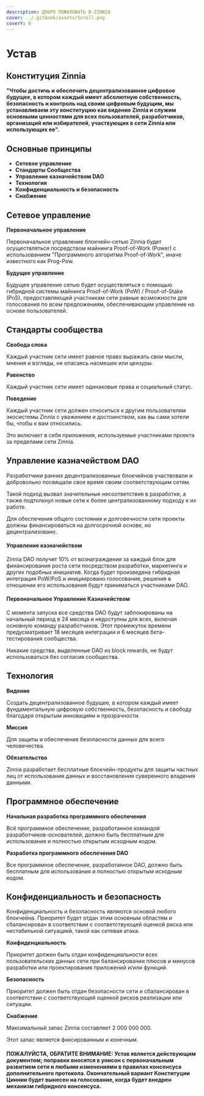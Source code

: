 ```yaml
---
description: ДОБРО ПОЖАЛОВАТЬ В ZINNIA
cover: ../.gitbook/assets/Scroll.png
coverY: 0
---
```


# Устав

## Конституция Zinnia

**"Чтобы достичь и обеспечить децентрализованное цифровое будущее, в котором каждый имеет абсолютную собственность, безопасность и контроль над своим цифровым будущим, мы устанавливаем эту конституцию как видение Zinnia и служим основными ценностями для всех пользователей, разработчиков, организаций или избирателей, участвующих в сети Zinnia или использующих ее".**&#x20;

## Основные принципы

* **Сетевое управление**
* **Стандарты Сообщества**
* **Управление казначейством DAO**
* **Технология**
* **Конфиденциальность и безопасность**
* **Снабжение**

## Сетевое управление

**Первоначальное управление**

Первоначальное управление блокчейн-сетью Zinnia будет осуществляться посредством майнинга Proof-of-Work (Power) с использованием "Программного алгоритма Proof-of-Work", иначе известного как Prog-Pow.

**Будущее управление**

Будущее управление сетью будет осуществляться с помощью гибридной системы майнинга Proof-of-Work (PoW) / Proof-of-Stake (PoS), предоставляющей участникам сети равные возможности для голосования по всем предложениям, обеспечивающим управление на основе пользователей.

## Стандарты сообщества

**Свобода слова**&#x20;

Каждый участник сети имеет равное право выражать свои мысли, мнения и взгляды, не опасаясь насмешек или цензуры.

**Равенство**&#x20;

Каждый участник сети имеет одинаковые права и социальный статус.

**Поведение**&#x20;

Каждый участник сети должен относиться к другим пользователям экосистемы Zinnia с уважением и достоинством, как вы сами хотели бы, чтобы к вам относились.&#x20;

Это включает в себя приложения, используемые участниками проекта за пределами сети Zinnia.

## Управление казначейством DAO

Разработчики ранних децентрализованных блокчейнов участвовали и добровольно посвящали свое время своим соответствующим сетям.

Такой подход вызвал значительные несоответствия в разработке, а также подтолкнул новые сети к более централизованному подходу к их работе.

Для обеспечения общего состояния и долговечности сети проекты должны финансироваться на долгосрочной основе, но децентрализовано.

#### Управление казначейством

Zinnia DAO получит 10% от вознаграждения за каждый блок для финансирования роста сети посредством разработки, маркетинга и других подобных инициатив. Когда будет произведена гибридная интеграция PoW/PoS и инициировано голосование, решения в отношении его использования будут приниматься участниками DAO.

#### Первоначальное Управление Казначейством

С момента запуска все средства DAO будут заблокированы на начальный период в 24 месяца и недоступны для всех, включая основную команду разработчиков. Этот промежуток времени предусматривает 18 месяцев интеграции и 6 месяцев бета-тестирования сообщества.&#x20;

Никакие средства, выделенные DAO из block rewards, не будут использоваться без согласия сообщества.

## Технология

**Видение**&#x20;

Создать децентрализованное будущее, в котором каждый имеет фундаментальную цифровую собственность, безопасность и свободу благодаря открытым инновациям и прозрачности.

**Миссия**&#x20;

Для защиты и обеспечения безопасности данных для всего человечества.

**Обязательство**&#x20;

Zinnia разработает бесплатные блокчейн-продукты для защиты частных лиц от использования данных и восстановления суверенного владения данными.

## Программное обеспечение

**Начальная разработка программного обеспечения**

Всё программное обеспечение, разработанное командой разработчиков-основателей, должно быть бесплатным для использования и полностью открытым исходным кодом.

**Разработка программного обеспечения DAO**&#x20;

Все программное обеспечение, разработанное DAO, должно быть бесплатным для использования и полностью открытым исходным кодом.

## Конфиденциальность и безопасность

Конфиденциальность и безопасность являются основой любого блокчейна. Приоритет будет отдан этим основным областям и сбалансирован в соответствии с соответствующей оценкой риска или нестабильной ситуацией, такой как сетевая атака.

**Конфиденциальность**&#x20;

Приоритет должен быть отдан конфиденциальности всех пользовательских данных сети при балансировании плюсов и минусов разработки или проектирования приложений и/или функций.

**Безопасность**&#x20;

Приоритет должен быть отдан безопасности сети и сбалансирован в соответствии с соответствующей оценкой рисков реализации или ситуации.

**Снабжение**&#x20;

Максимальный запас Zinnia составляет 2 000 000 000.&#x20;

Этот запас является фиксированным и конечным.







#### ПОЖАЛУЙСТА, ОБРАТИТЕ ВНИМАНИЕ: Устав является действующим документом; поправки вносятся в унисон с первоначальным развитием сети и любыми изменениями в правилах консенсуса дополнительного протокола. Окончательный вариант Конституции Циннии будет вынесен на голосование, когда будет внедрен механизм гибридного консенсуса.
